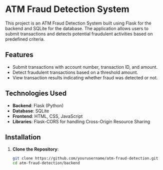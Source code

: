 # ATM Fraud Detection System

This project is an ATM Fraud Detection System built using Flask for the backend and SQLite for the database. The application allows users to submit transactions and detects potential fraudulent activities based on predefined criteria.

## Features

- Submit transactions with account number, transaction ID, and amount.
- Detect fraudulent transactions based on a threshold amount.
- View transaction results indicating whether fraud was detected or not.

## Technologies Used

- **Backend**: Flask (Python)
- **Database**: SQLite
- **Frontend**: HTML, CSS, JavaScript
- **Libraries**: Flask-CORS for handling Cross-Origin Resource Sharing

## Installation

1. **Clone the Repository**:
   ```bash
   git clone https://github.com/yourusername/atm-fraud-detection.git
   cd atm-fraud-detection/backend

